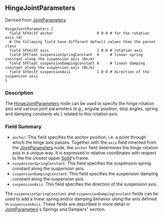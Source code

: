 ## HingeJointParameters

Derived from [JointParameters](jointparameters.md#jointparameters).

```
HingeJointParameters {
  field SFVec3f anchor                    0 0 0 # for the rotation axis (m)
  # the following field have different default values than the parent class
  field SFVec3f axis                      1 0 0 # rotation axis
  field SFFloat suspensionSpringConstant  0     # linear spring constant along the suspension axis (Ns/m)
  field SFFloat suspensionDampingConstant 0     # linear damping constant along the suspension axis (Ns/m)
  field SFVec3f suspensionAxis            1 0 0 # direction of the suspension axis
}
```

### Description

The [HingeJointParameters](#hingejointparameters) node can be used to specify
the hinge rotation axis and various joint parameters (e.g., angular position,
stop angles, spring and damping constants etc.) related to this rotation axis.

### Field Summary

- `anchor`: This field specifies the anchor position, i.e. a point through which
the hinge axis passes. Together with the `axis` field inherited from the
[JointParameters](jointparameters.md#jointparameters) node, the `anchor` field
determines the hinge rotation axis in a unique way. It is expressed in relative
coordinates with respect to the the closest upper [Solid](solid.md#solid)'s
frame.
- `suspensionSpringConstant`: This field specifies the suspension spring constant
along the suspension axis.
- `suspensionDampingConstant`: This field specifies the suspension damping
constant along the suspension axis.
- `suspensionAxis`: This field specifies the direction of the suspension axis.

The `suspensionSpringConstant` and `suspensionDampingConstant` fields can be
used to add a linear spring and/or damping behavior *along* the axis defined in
`suspensionAxis`. These fields are described in more detail in
[JointParameters](jointparameters.md#jointparameters)'s Springs and Dampers"
section.

